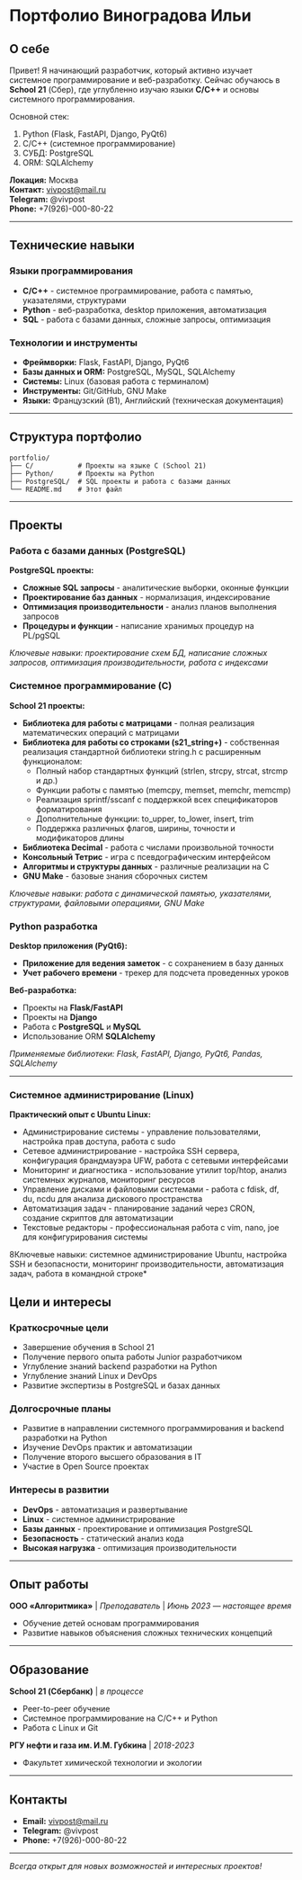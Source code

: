 # Портфолио Виноградова Ильи

## О себе

Привет! Я начинающий разработчик, который активно изучает системное программирование и веб-разработку. Сейчас обучаюсь в **School 21** (Сбер), где углубленно изучаю языки **C/C++** и основы системного программирования.

Основной стек:

1. Python (Flask, FastAPI, Django, PyQt6)
2. C/C++ (системное программирование)
3. СУБД: PostgreSQL
4. ORM: SQLAlchemy

**Локация:** Москва  
**Контакт:** <vivpost@mail.ru>  
**Telegram:** @vivpost  
**Phone:** +7(926)-000-80-22

---

## Технические навыки

### Языки программирования

- **C/C++** - системное программирование, работа с памятью, указателями, структурами
- **Python** - веб-разработка, desktop приложения, автоматизация
- **SQL** - работа с базами данных, сложные запросы, оптимизация

### Технологии и инструменты

- **Фреймворки:** Flask, FastAPI, Django, PyQt6
- **Базы данных и ORM:** PostgreSQL, MySQL, SQLAlchemy
- **Системы:** Linux (базовая работа с терминалом)
- **Инструменты:** Git/GitHub, GNU Make
- **Языки:** Французский (B1), Английский (техническая документация)

---

## Структура портфолио

```
portfolio/
├── C/           # Проекты на языке C (School 21)
├── Python/      # Проекты на Python
├── PostgreSQL/  # SQL проекты и работа с базами данных
└── README.md    # Этот файл
```

---

## Проекты

### Работа с базами данных (PostgreSQL)

**PostgreSQL проекты:**

- **Сложные SQL запросы** - аналитические выборки, оконные функции
- **Проектирование баз данных** - нормализация, индексирование
- **Оптимизация производительности** - анализ планов выполнения запросов
- **Процедуры и функции** - написание хранимых процедур на PL/pgSQL

*Ключевые навыки: проектирование схем БД, написание сложных запросов, оптимизация производительности, работа с индексами*

### Системное программирование (C)

**School 21 проекты:**

- **Библиотека для работы с матрицами** - полная реализация математических операций с матрицами
- **Библиотека для работы со строками (s21_string+)** - собственная реализация стандартной библиотеки string.h с расширенным функционалом:
  - Полный набор стандартных функций (strlen, strcpy, strcat, strcmp и др.)
  - Функции работы с памятью (memcpy, memset, memchr, memcmp)
  - Реализация sprintf/sscanf с поддержкой всех спецификаторов форматирования
  - Дополнительные функции: to_upper, to_lower, insert, trim
  - Поддержка различных флагов, ширины, точности и модификаторов длины
- **Библиотека Decimal** - работа с числами произвольной точности
- **Консольный Тетрис** - игра с псевдографическим интерфейсом
- **Алгоритмы и структуры данных** - различные реализации на C
- **GNU Make** - базовые знания сборочных систем

*Ключевые навыки: работа с динамической памятью, указателями, структурами, файловыми операциями, GNU Make*

### Python разработка

**Desktop приложения (PyQt6):**

- **Приложение для ведения заметок** - с сохранением в базу данных
- **Учет рабочего времени** - трекер для подсчета проведенных уроков

**Веб-разработка:**

- Проекты на **Flask/FastAPI**
- Проекты на **Django**
- Работа с **PostgreSQL** и **MySQL**
- Использование ORM **SQLAlchemy**

*Применяемые библиотеки: Flask, FastAPI, Django, PyQt6, Pandas, SQLAlchemy*

---

### Системное администрирование (Linux)

**Практический опыт с Ubuntu Linux:**

- Администрирование системы - управление пользователями, настройка прав доступа, работа с sudo
- Сетевое администрирование - настройка SSH сервера, конфигурация брандмауэра UFW, работа с сетевыми интерфейсами
- Мониторинг и диагностика - использование утилит top/htop, анализ системных журналов, мониторинг ресурсов
- Управление дисками и файловыми системами - работа с fdisk, df, du, ncdu для анализа дискового пространства
- Автоматизация задач - планирование заданий через CRON, создание скриптов для автоматизации
- Текстовые редакторы - профессиональная работа с vim, nano, joe для конфигурирования системы

8Ключевые навыки: системное администрирование Ubuntu, настройка SSH и безопасности, мониторинг производительности, автоматизация задач, работа в командной строке*

## Цели и интересы

### Краткосрочные цели

- Завершение обучения в School 21
- Получение первого опыта работы Junior разработчиком
- Углубление знаний backend разработки на Python
- Углубление знаний Linux и DevOps
- Развитие экспертизы в PostgreSQL и базах данных

### Долгосрочные планы

- Развитие в направлении системного программирования и backend разработки на Python
- Изучение DevOps практик и автоматизации
- Получение второго высшего образования в IT
- Участие в Open Source проектах

### Интересы в развитии

- **DevOps** - автоматизация и развертывание
- **Linux** - системное администрирование
- **Базы данных** - проектирование и оптимизация PostgreSQL
- **Безопасность** - статический анализ кода
- **Высокая нагрузка** - оптимизация производительности

---

## Опыт работы

**ООО «Алгоритмика»** | *Преподаватель* | *Июнь 2023 — настоящее время*

- Обучение детей основам программирования
- Развитие навыков объяснения сложных технических концепций

---

## Образование

**School 21 (Сбербанк)** | *в процессе*

- Peer-to-peer обучение
- Системное программирование на C/C++ и Python
- Работа с Linux и Git

**РГУ нефти и газа им. И.М. Губкина** | *2018-2023*

- Факультет химической технологии и экологии

---

<!-- ## GitHub Stats

![GitHub Stats](https://github-readme-stats.vercel.app/api?username=VinogradovIlya&show_icons=true&theme=dark) -->

## Контакты

- **Email:** <vivpost@mail.ru>  
- **Telegram:** @vivpost  
- **Phone:** +7(926)-000-80-22

---

*Всегда открыт для новых возможностей и интересных проектов!*
